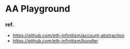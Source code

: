 # AA Playground

### ref.

- https://github.com/eth-infinitism/account-abstraction
- https://github.com/eth-infinitism/bundler
